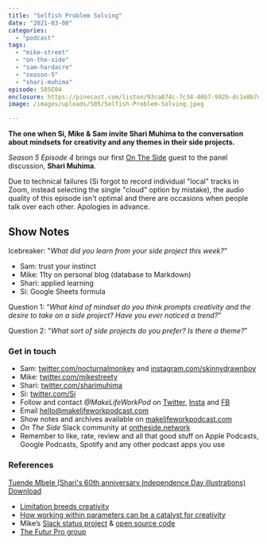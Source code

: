 ```yaml
---
title: "Selfish Problem Solving"
date: "2021-03-08"
categories: 
  - "podcast"
tags: 
  - "mike-street"
  - "on-the-side"
  - "sam-hardacre"
  - "season-5"
  - "shari-muhima"
episode: S05E04
enclosure: https://pinecast.com/listen/93ca874c-7c34-40b7-992b-dc1e8b7df51e.mp3
image: /images/uploads/S05/Selfish-Problem-Solving.jpeg

---
```


**The one when Si, Mike & Sam invite Shari Muhima to the conversation about mindsets for creativity and any themes in their side projects.**

_Season 5 Episode 4_ brings our first [On The Side](http://ontheside.network) guest to the panel discussion, **Shari Muhima**.

Due to technical failures (Si forgot to record individual "local" tracks in Zoom, instead selecting the single "cloud" option by mistake), the audio quality of this episode isn't optimal and there are occasions when people talk over each other. Apologies in advance.

## Show Notes

Icebreaker: "_What did you learn from your side project this week?_"

- Sam: trust your instinct
- Mike: 11ty on personal blog (database to Markdown)
- Shari: applied learning 
- Si: Google Sheets formula

Question 1: “_What kind of mindset do you think prompts creativity and the desire to take on a side project? Have you ever noticed a trend?_”

Question 2: “_What sort of side projects do you prefer? Is there a theme?_” 

### Get in touch

- Sam: [twitter.com/nocturnalmonkey](https://twitter.com/nocturnalmonkey) and [instagram.com/skinnydrawnboy](https://www.instagram.com/skinnydrawnboy/)
- Mike: [twitter.com/mikestreety](https://twitter.com/mikestreety) 
- Shari: [twitter.com/sharimuhima](https://twitter.com/sharimuhima)
- Si: [twitter.com/Si](https://twitter.com/Si) 
- Follow and contact _@MakeLifeWorkPod_ on [Twitter](http://twitter.com/MakeLifeWorkPod), [Insta](http://instagram.com/MakeLifeWorkPod) and [FB](http://facebook.com/MakeLifeWorkPod)
- Email hello@makelifeworkpodcast.com
- Show notes and archives available on [makelifeworkpodcast.com](https://makelifeworkpodcast.com)
- _On The Side_ Slack community at [ontheside.network](http://ontheside.network)
- Remember to like, rate, review and all that good stuff on Apple Podcasts, Google Podcasts, Spotify and any other podcast apps you use

### **References**

[Tuende Mbele (Shari's 60th anniversary Independence Day illustrations)](https://makelifeworkpodcast.com/wp-content/uploads/2021/03/Tuende-Mbele-60.pdf) [Download](https://makelifeworkpodcast.com/wp-content/uploads/2021/03/Tuende-Mbele-60.pdf)

- [Limitation breeds creativity](https://www.youtube.com/watch?list=PLPs419gH1FQIe-QdN88nvyy7YIiZw3lho&v=cgDBFldyJdM)
- [How working within parameters can be a catalyst for creativity](https://www.youtube.com/watch?v=iMaAaQ8m3JQ&list=PLPs419gH1FQIe-QdN88nvyy7YIiZw3lho&index=4)
- Mike’s [Slack status project](https://www.mikestreety.co.uk/blog/live-blog-getting-a-slack-helper-running-with-netlify) & [open source code](https://gitlab.com/mikestreety/sitrep)
- [The Futur Pro group](https://thefutur.com/pro-group)
